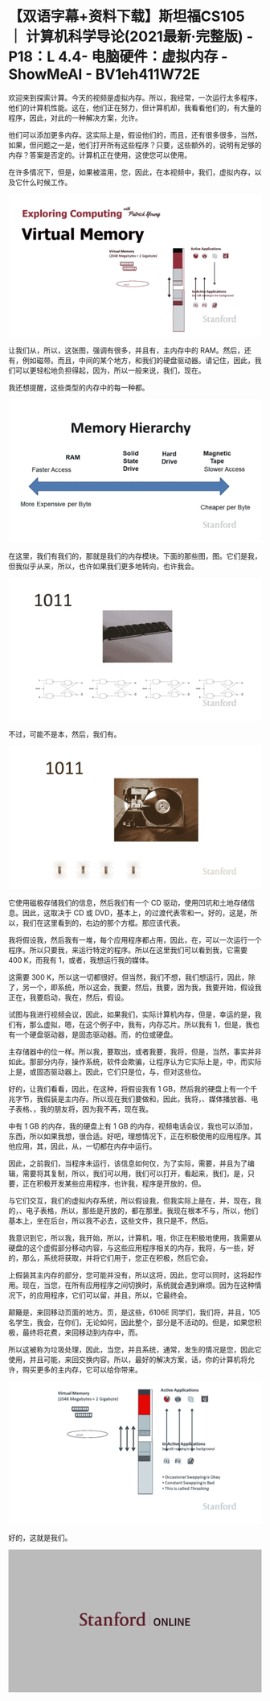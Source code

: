 # 【双语字幕+资料下载】斯坦福CS105 ｜ 计算机科学导论(2021最新·完整版) - P18：L 4.4- 电脑硬件：虚拟内存 - ShowMeAI - BV1eh411W72E

欢迎来到探索计算。今天的视频是虚拟内存。所以，我经常，一次运行太多程序，他们的计算机性能。这在，他们正在努力，但计算机却，我看看他们的，有大量的程序，因此，对此的一种解决方案，允许。

他们可以添加更多内存。这实际上是，假设他们的，而且，还有很多很多，当然，如果，但问题之一是，他们打开所有这些程序？只要，这些额外的，说明有足够的内存？答案是否定的。计算机正在使用，这使您可以使用。

在许多情况下，但是，如果被滥用，您，因此，在本视频中，我们，虚拟内存，以及它什么时候工作。

![](img/671f750b0a4ce64710efbd2a5a0b7850_1.png)

让我们从，所以，这张图，强调有很多，并且有，主内存中的 RAM。然后，还有，例如磁带。而且，中间的某个地方，和我们的硬盘驱动器。请记住，因此，我们可以更轻松地负担得起，因为，所以一般来说，我们，现在。

我还想提醒，这些类型的内存中的每一种都。

![](img/671f750b0a4ce64710efbd2a5a0b7850_3.png)

在这里，我们有我们的，那就是我们的内存模块。下面的那些图，图。它们是我，但我似乎从来，所以，也许如果我们更多地转向，也许我会。



![](img/671f750b0a4ce64710efbd2a5a0b7850_5.png)

不过，可能不是本，然后，我们有。

![](img/671f750b0a4ce64710efbd2a5a0b7850_7.png)

它使用磁极存储我们的信息，然后我们有一个 CD 驱动，使用凹坑和土地存储信息。因此，这取决于 CD 或 DVD，基本上，的过渡代表零和一。好的，这是，所以，我们在这里看到的，右边的那个方框。那应该代表。

我将假设我，然后我有一堆，每个应用程序都占用，因此，在，可以一次运行一个程序。所以只要我，来运行特定的程序。所以在这里我们可以看到我，它需要 400 K，而我有 1，或者，我想运行我的媒体。

这需要 300 K，所以这一切都很好。但当然，我们不想，我们想运行，因此，除了，另一个，即系统，所以这会，我要，然后，我要，因为我，我要开始，假设我正在，我要启动，我在，然后，假设。

试图与我进行视频会议，因此，如果我们，实际计算机内存，但是，幸运的是，我们有，那么虚拟，嗯，在这个例子中，我有，内存芯片。所以我有 1，但是，我也有一个硬盘驱动器，是固态驱动器。而，的位或硬盘。

主存储器中的位一样。所以我，要取出，或者我要，我将，但是，当然，事实并非如此。那部分内存，操作系统，软件会欺骗，让程序认为它实际上是，中，而实际上是，或固态驱动器上。因此，它们只是位，与，但对这些位。

好的，让我们看看，因此，在这种，将假设我有 1 GB，然后我的硬盘上有一个千兆字节，我假装是主内存。所以现在我们要做和，因此，我将，、媒体播放器、电子表格、，我的朋友将，因为我不再，现在我。

中有 1 GB 的内存，我的硬盘上有 1 GB 的内存，视频电话会议，我也可以添加，东西，所以如果我想，很合适。好吧，理想情况下，正在积极使用的应用程序。其他应用，其，因此，从，一切都在内存中运行。

因此，之前我们，当程序未运行，该信息如何仅，为了实际，需要，并且为了编辑，需要将其复制，所以，我们可以用，我们可以打开，看起来，我们，是，只要，正在积极开发某些应用程序，也许我，程序是开放的，但。

与它们交互，我们的虚拟内存系统，所以假设我，但我实际上是在，并，现在，我的，、电子表格，所以，那些是开放的，都在那里。我现在根本不与，所以，他们基本上，坐在后台，所以我不必去，这些文件，我只是不，然后。

我意识到它，所以我，我开始，所以，计算机，哦，你正在积极地使用，我需要从硬盘的这个虚假部分移动内容，与这些应用程序相关的内存，我将，与一些，好的，那么，系统将获取，并将它们用于，您正在积极，然后它会。

上假装其主内存的部分，您可能并没有，所以这将，因此，您可以同时，这将起作用。现在，当您，在所有应用程序之间切换时，系统就会遇到麻烦。因为在这种情况下，的应用程序，它们可以留，并且，所以，它最终会。

颠簸是，来回移动页面的地方。页，是这些，6106E 同学们，我们将，并且，105 名学生，我会，在你们，无论如何，因此整个，部分是不活动的。但是，如果您积极，最终将花费，来回移动到内存中，而。

所以这被称为垃圾处理，因此，当您，并且系统，通常，发生的情况是您，因此它使用，并且可能，来回交换内容。所以，最好的解决方案，话，你的计算机将允许，购买更多的主内存，它可以给你带来。



![](img/671f750b0a4ce64710efbd2a5a0b7850_9.png)

好的，这就是我们。

![](img/671f750b0a4ce64710efbd2a5a0b7850_11.png)